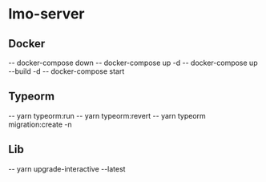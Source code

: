 # lmo-server

## Docker

-- docker-compose down
-- docker-compose up -d
-- docker-compose up --build -d
-- docker-compose start

## Typeorm

-- yarn typeorm:run
-- yarn typeorm:revert
-- yarn typeorm migration:create -n <nameFile>

## Lib

-- yarn upgrade-interactive --latest
